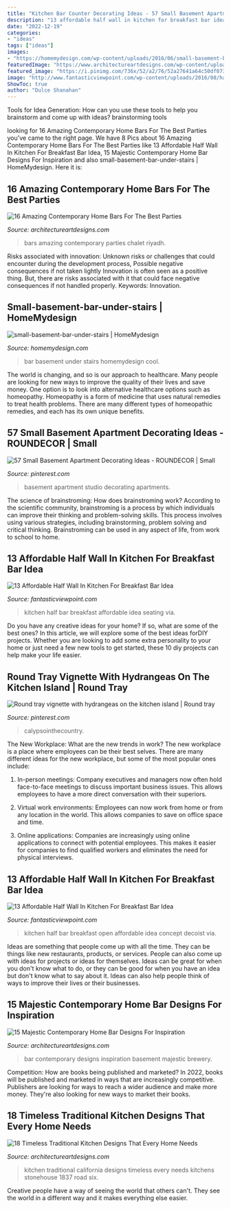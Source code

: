 ```yaml
---
title: "Kitchen Bar Counter Decorating Ideas - 57 Small Basement Apartment Decorating Ideas"
description: "13 affordable half wall in kitchen for breakfast bar idea"
date: "2022-12-19"
categories:
- "ideas"
tags: ["ideas"]
images:
- "https://homemydesign.com/wp-content/uploads/2016/06/small-basement-bar-under-stairs.jpg"
featuredImage: "https://www.architectureartdesigns.com/wp-content/uploads/2015/07/18-Timeless-Traditional-Kitchen-Designs-That-Every-Home-Needs-8.jpg"
featured_image: "https://i.pinimg.com/736x/52/a2/76/52a27641a64c50df073167dfb404842d.jpg"
image: "http://www.fantasticviewpoint.com/wp-content/uploads/2016/08/half-wall-kitchen-islands-with-seating_848285-634x421.jpg"
ShowToc: true
author: "Dulce Shanahan"
---
```



Tools for Idea Generation: How can you use these tools to help you brainstorm and come up with ideas?
brainstorming tools 
	

		
looking for 16 Amazing Contemporary Home Bars For The Best Parties you've came to the right page. We have 8 Pics about 16 Amazing Contemporary Home Bars For The Best Parties like 13 Affordable Half Wall In Kitchen For Breakfast Bar Idea, 15 Majestic Contemporary Home Bar Designs For Inspiration and also small-basement-bar-under-stairs | HomeMydesign. Here it is:
		
    
## 16 Amazing Contemporary Home Bars For The Best Parties

<img loading=lazy src="https://www.architectureartdesigns.com/wp-content/uploads/2015/04/16-Amazing-Contemporary-Home-Bars-For-The-Best-Parties-13-630x841.jpg" onerror="this.onerror=null;this.src='https://tse2.mm.bing.net/th?id=OIP.laPaSekM_B6bHTFdiKkm6AHaJ4&amp;pid=15.1';" alt="16 Amazing Contemporary Home Bars For The Best Parties">

_Source: architectureartdesigns.com_

>bars amazing contemporary parties chalet riyadh. 

	

Risks associated with innovation: Unknown risks or challenges that could encounter during the development process, Possible negative consequences if not taken lightly
Innovation is often seen as a positive thing. But, there are risks associated with it that could face negative consequences if not handled properly. Keywords: Innovation.

    
## Small-basement-bar-under-stairs | HomeMydesign

<img loading=lazy src="https://homemydesign.com/wp-content/uploads/2016/06/small-basement-bar-under-stairs.jpg" onerror="this.onerror=null;this.src='https://tse2.mm.bing.net/th?id=OIP.gx154iGpXRjxXMG1VD0YOgHaFm&amp;pid=15.1';" alt="small-basement-bar-under-stairs | HomeMydesign">

_Source: homemydesign.com_

>bar basement under stairs homemydesign cool. 

	

The world is changing, and so is our approach to healthcare. Many people are looking for new ways to improve the quality of their lives and save money. One option is to look into alternative healthcare options such as homeopathy. Homeopathy is a form of medicine that uses natural remedies to treat health problems. There are many different types of homeopathic remedies, and each has its own unique benefits.

    
## 57 Small Basement Apartment Decorating Ideas - ROUNDECOR | Small

<img loading=lazy src="https://i.pinimg.com/736x/52/a2/76/52a27641a64c50df073167dfb404842d.jpg" onerror="this.onerror=null;this.src='https://tse3.mm.bing.net/th?id=OIP.agk-WBac3SosPS1_Bf6GyQHaJ3&amp;pid=15.1';" alt="57 Small Basement Apartment Decorating Ideas - ROUNDECOR | Small">

_Source: pinterest.com_

>basement apartment studio decorating apartments. 

	

The science of brainstroming: How does brainstroming work?
According to the scientific community, brainstroming is a process by which individuals can improve their thinking and problem-solving skills. This process involves using various strategies, including brainstorming, problem solving and critical thinking. Brainstroming can be used in any aspect of life, from work to school to home.

    
## 13 Affordable Half Wall In Kitchen For Breakfast Bar Idea

<img loading=lazy src="http://www.fantasticviewpoint.com/wp-content/uploads/2016/08/half-wall-kitchen-islands-with-seating_848285-634x421.jpg" onerror="this.onerror=null;this.src='https://tse2.mm.bing.net/th?id=OIP.MRCy_Hiu4El9-kY_N0tKkwHaE6&amp;pid=15.1';" alt="13 Affordable Half Wall In Kitchen For Breakfast Bar Idea">

_Source: fantasticviewpoint.com_

>kitchen half bar breakfast affordable idea seating via. 

	

Do you have any creative ideas for your home? If so, what are some of the best ones? In this article, we will explore some of the best ideas forDIY projects. Whether you are looking to add some extra personality to your home or just need a few new tools to get started, these 10 diy projects can help make your life easier.

    
## Round Tray Vignette With Hydrangeas On The Kitchen Island | Round Tray

<img loading=lazy src="https://i.pinimg.com/736x/72/91/cc/7291cc08c71c8ae6e887a3a9a8370efc.jpg" onerror="this.onerror=null;this.src='https://tse3.mm.bing.net/th?id=OIP.GNCr-9Gp8CpmF8bLMRnHOQHaJ4&amp;pid=15.1';" alt="Round tray vignette with hydrangeas on the kitchen island | Round tray">

_Source: pinterest.com_

>calypsointhecountry. 

	

The New Workplace: What are the new trends in work?
The new workplace is a place where employees can be their best selves. There are many different ideas for the new workplace, but some of the most popular ones include:
1. In-person meetings: Company executives and managers now often hold face-to-face meetings to discuss important business issues. This allows employees to have a more direct conversation with their superiors.

2. Virtual work environments: Employees can now work from home or from any location in the world. This allows companies to save on office space and time.

3. Online applications: Companies are increasingly using online applications to connect with potential employees. This makes it easier for companies to find qualified workers and eliminates the need for physical interviews.

    
## 13 Affordable Half Wall In Kitchen For Breakfast Bar Idea

<img loading=lazy src="http://www.fantasticviewpoint.com/wp-content/uploads/2016/08/Open-Concept-Kitchen-with-Half-Wall-Ideas-634x845.jpg" onerror="this.onerror=null;this.src='https://tse4.mm.bing.net/th?id=OIP.4VBT8amXHqN7sy9CPGzvrQHaJ3&amp;pid=15.1';" alt="13 Affordable Half Wall In Kitchen For Breakfast Bar Idea">

_Source: fantasticviewpoint.com_

>kitchen half bar breakfast open affordable idea concept decoist via. 

	

Ideas are something that people come up with all the time. They can be things like new restaurants, products, or services. People can also come up with ideas for projects or ideas for themselves. Ideas can be great for when you don't know what to do, or they can be good for when you have an idea but don't know what to say about it. Ideas can also help people think of ways to improve their lives or their businesses.

    
## 15 Majestic Contemporary Home Bar Designs For Inspiration

<img loading=lazy src="https://www.architectureartdesigns.com/wp-content/uploads/2014/11/15-Majestic-Contemporary-Home-Bar-Designs-For-Inspiration-10-630x945.jpg" onerror="this.onerror=null;this.src='https://tse4.mm.bing.net/th?id=OIP.H5fukvtBD9bp4EbZJ0KjSQHaLH&amp;pid=15.1';" alt="15 Majestic Contemporary Home Bar Designs For Inspiration">

_Source: architectureartdesigns.com_

>bar contemporary designs inspiration basement majestic brewery. 

	

Competition: How are books being published and marketed?
In 2022, books will be published and marketed in ways that are increasingly competitive. Publishers are looking for ways to reach a wider audience and make more money. They're also looking for new ways to market their books.

    
## 18 Timeless Traditional Kitchen Designs That Every Home Needs

<img loading=lazy src="https://www.architectureartdesigns.com/wp-content/uploads/2015/07/18-Timeless-Traditional-Kitchen-Designs-That-Every-Home-Needs-8.jpg" onerror="this.onerror=null;this.src='https://tse4.mm.bing.net/th?id=OIP.oVGNb4PRNwu-5PuQxTj-aAHaE7&amp;pid=15.1';" alt="18 Timeless Traditional Kitchen Designs That Every Home Needs">

_Source: architectureartdesigns.com_

>kitchen traditional california designs timeless every needs kitchens stonehouse 1837 road six. 

	

Creative people have a way of seeing the world that others can't. They see the world in a different way and it makes everything else easier.

